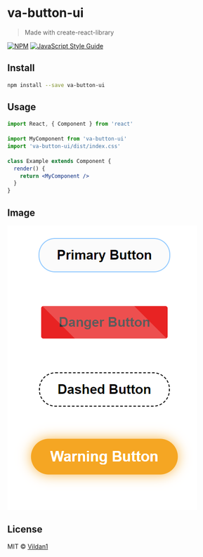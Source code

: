# va-button-ui

> Made with create-react-library

[![NPM](https://img.shields.io/npm/v/va-button-ui.svg)](https://www.npmjs.com/package/va-button-ui) [![JavaScript Style Guide](https://img.shields.io/badge/code_style-standard-brightgreen.svg)](https://standardjs.com)

## Install

```bash
npm install --save va-button-ui
```

## Usage

```jsx
import React, { Component } from 'react'

import MyComponent from 'va-button-ui'
import 'va-button-ui/dist/index.css'

class Example extends Component {
  render() {
    return <MyComponent />
  }
}
```
## Image
<img src="https://github.com/Vildan1/va-button-ui/blob/master/src/img/ss.png" />

## License

MIT © [Vildan1](https://github.com/Vildan1)
